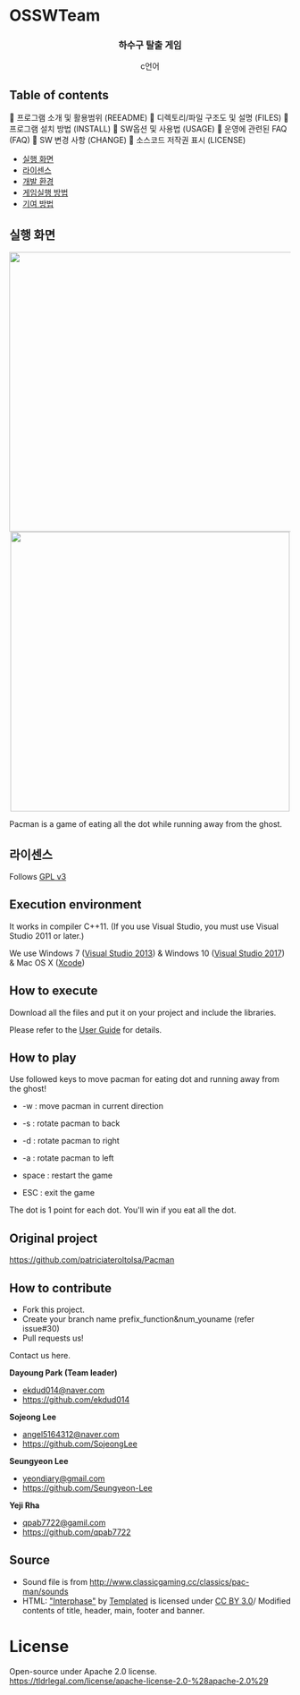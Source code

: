 # OSSWTeam
<h3 align="center">하수구 탈출 게임</h3>
<p align="center">
    c언어
</p>


## Table of contents
 프로그램 소개 및 활용범위 (REEADME)
 디렉토리/파일 구조도 및 설명 (FILES)
 프로그램 설치 방법 (INSTALL)
 SW옵션 및 사용법 (USAGE)
 운영에 관련된 FAQ (FAQ)
 SW 변경 사항 (CHANGE)
 소스코드 저작권 표시 (LICENSE)
- [실행 화면](#)
- [라이센스](#license)
- [개발 환경](#execution-environment)
- [게임실행 방법](#how-to-play)
- [기여 방법](#how-to-contribute)


## 실행 화면
<p align="center">
<img src="https://postfiles.pstatic.net/MjAxODA1MjdfMTU1/MDAxNTI3NDA1MzE5OTEy.4CPWlB0iNh7Sv1mJ3IJR2grOYNPhBkukNMn76FfldEMg.oz8PcUD_XSy4b3u491BXy96sIdSfs4bSzPwGuIbdTAsg.PNG.dbvlfflsk7/mainScreen.PNG?type=w2" width=550 height=500></img>
<a href="https://youtu.be/BbxKEIPWkfY">
<img src="https://cloud.githubusercontent.com/assets/26589887/26737351/a8c58fcc-4804-11e7-87e5-db4c47cc8818.png"  height=500></img>
</a>
</p>
Pacman is a game of eating all the dot while running away from the ghost.

## 라이센스
Follows [GPL v3](http://blog.naver.com/dbvlfflsk7/221285300632)


## Execution environment
It works in compiler C++11. (If you use Visual Studio, you must use Visual Studio 2011 or later.)

We use Windows 7 ([Visual Studio 2013](https://msdn.microsoft.com/library/dd831853(v=vs.120).aspx)) & Windows 10 ([Visual Studio 2017](https://www.visualstudio.com/ko-kr/productinfo/vs2017-system-requirements-vs)) & Mac OS X ([Xcode](https://developer.apple.com/xcode/))

## How to execute
Download all the files and put it on your project and include the libraries.

Please refer to the [User Guide](https://github.com/ekdud014/OSS_pacman/wiki/User-Guide) for details.

## How to play
Use followed keys to move pacman for eating dot and running away from the ghost!

* -w : move pacman in current direction

* -s : rotate pacman to back

* -d : rotate pacman to right

* -a : rotate pacman to left

* space : restart the game

* ESC : exit the game

The dot is 1 point for each dot. You'll win if you eat all the dot.

## Original project
https://github.com/patriciateroltolsa/Pacman

## How to contribute
- Fork this project.
- Create your branch name prefix_function&num_youname (refer issue#30)
- Pull requests us! 

Contact us here.

**Dayoung Park (Team leader)**  

* <ekdud014@naver.com>
* https://github.com/ekdud014

**Sojeong Lee**

* <angel5164312@naver.com>
* https://github.com/SojeongLee

**Seungyeon Lee**

* <yeondiary@gmail.com>
* https://github.com/Seungyeon-Lee

**Yeji Rha** 

* <qpab7722@gamil.com>
* https://github.com/qpab7722

## Source
- Sound file is from http://www.classicgaming.cc/classics/pac-man/sounds
- HTML: ["Interphase"](https://templated.co/interphase) by [Templated](https://twitter.com/templatedco) is licensed under [CC BY 3.0](https://creativecommons.org/licenses/by/2.0/)/ Modified contents of title, header, main, footer and banner.



# License 
Open-source under Apache 2.0 license. https://tldrlegal.com/license/apache-license-2.0-%28apache-2.0%29


